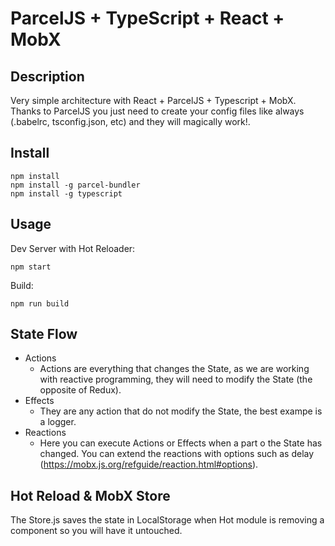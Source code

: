 # ParcelJS + TypeScript + React + MobX

## Description

Very simple architecture with React + ParcelJS + Typescript + MobX. Thanks to
ParcelJS you just need to create your config files like always (.babelrc,
tsconfig.json, etc) and they will magically work!.

## Install

```
npm install
npm install -g parcel-bundler
npm install -g typescript
```

## Usage

Dev Server with Hot Reloader:

```
npm start
```

Build:

```
npm run build
```

## State Flow

* Actions
  * Actions are everything that changes the State, as we are working with
    reactive programming, they will need to modify the State (the opposite of
    Redux).
* Effects
  * They are any action that do not modify the State, the best exampe is a
    logger.
* Reactions
  * Here you can execute Actions or Effects when a part o the State has changed.
    You can extend the reactions with options such as delay
    (https://mobx.js.org/refguide/reaction.html#options).

## Hot Reload & MobX Store

The Store.js saves the state in LocalStorage when Hot module is removing a
component so you will have it untouched.

